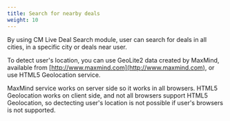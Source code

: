 ```yaml
---
title: Search for nearby deals
weight: 10
---
```

By using CM Live Deal Search module, user can search for deals in all cities, in a specific city or deals near user.

To detect user's location, you can use GeoLite2 data created by MaxMind, available from [http://www.maxmind.com](http://www.maxmind.com), or use HTML5 Geolocation service.

MaxMind service works on server side so it works in all browsers. HTML5 Geolocation works on client side, and not all browsers support HTML5 Geolocation, so dectecting user's location is not possible if user's browsers is not supported.